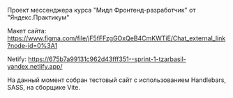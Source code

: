 Проект мессенджера курса "Мидл Фронтенд-разработчик" от "Яндекс.Практикум"

Макет сайта: https://www.figma.com/file/jF5fFFzgGOxQeB4CmKWTiE/Chat_external_link?node-id=0%3A1

Netify: https://675b7a99131c962d43fff351--sprint-1-tzarbasil-yandex.netlify.app/

На данный момент собран тестовый сайт с использованием Handlebars, SASS, на сборщике Vite.
